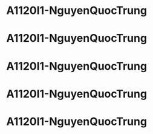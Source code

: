 # A1120I1-NguyenQuocTrung
# A1120I1-NguyenQuocTrung
# A1120I1-NguyenQuocTrung
# A1120I1-NguyenQuocTrung
# A1120I1-NguyenQuocTrung
